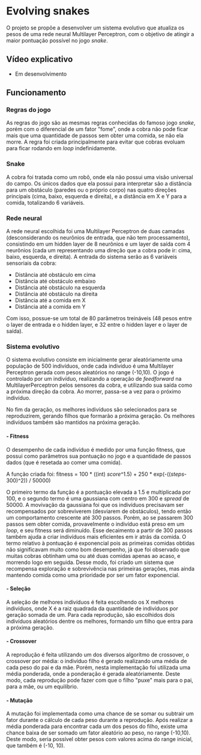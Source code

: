 # Evolving snakes
O projeto se propõe a desenvolver um sistema evolutivo que atualiza os pesos de uma rede neural Multilayer Perceptron, com o objetivo de atingir a maior pontuação possível no jogo _snake_.



## Vídeo explicativo
 - Em desenvolvimento



## Funcionamento

### Regras do jogo
As regras do jogo são as mesmas regras conhecidas do famoso jogo _snake_, porém com o diferencial de um fator "fome", onde a cobra não pode ficar mais que uma quantidade de passos sem obter uma comida, se não ela morre. A regra foi criada principalmente para evitar que cobras evoluam para ficar rodando em _loop_ indefinidamente.

### Snake
A cobra foi tratada como um robô, onde ela não possui uma visão universal do campo. Os únicos dados que ela possui para interpretar são a distância para um obstáculo (paredes ou o próprio corpo) nas quatro direções principais (cima, baixo, esquerda e direita), e a distância em X e Y para a comida, totalizando 6 variáveis.


### Rede neural
A rede neural escolhida foi uma Multilayer Perceptron de duas camadas (desconsiderando os neurônios de entrada, que não tem processamento), consistindo em um hidden layer de 8 neurônios e um layer de saída com 4 neurônios (cada um representando uma direção que a cobra pode ir: cima, baixo, esquerda, e direita). A entrada do sistema serão as 6 variáveis sensoriais da cobra:
  - Distância até obstáculo em cima
  - Distância até obstáculo embaixo
  - Distância até obstáculo na esquerda
  - Distância até obstáculo na direita
  - Distância até a comida em X
  - Distância até a comida em Y

Com isso, possue-se um total de 80 parâmetros treináveis (48 pesos entre o layer de entrada e o hidden layer, e 32 entre o hidden layer e o layer de saída).

### Sistema evolutivo
O sistema evolutivo consiste em inicialmente gerar aleatóriamente uma população de 500 indivíduos, onde cada indivíduo é uma Multilayer Perceptron gerada com pesos aleatórios no range (-10,10). O jogo é controlado por um indivíduo, realizando a operação de _feedforward_ na MultilayerPerceptron pelos sensores da cobra, e utilizando sua saída como a próxima direção da cobra. Ao morrer, passa-se a vez para o próximo indivíduo.

No fim da geração, os melhores indivíduos são selecionados para se reproduzirem, gerando filhos que formarão a próxima geração. Os melhores indivíduos também são mantidos na próxima geração.

#### - Fitness
O desempenho de cada indivíduo é medido por uma função fitness, que possui como parâmetros sua pontuação no jogo e a quantidade de passos dados (que é resetada ao comer uma comida).

A função criada foi:
fitness = 100 * ((int) _score_^1.5)  +  250 * exp(-((_steps_-300)^2)) / 50000)

O primeiro termo da função é a pontuação elevada a 1.5 e multiplicada por 100, e o segundo termo é uma gaussiana com centro em 300 e _spread_ de 50000. A movivação da gaussiana foi que os indivíduos precisavam ser recompensados por sobreviverem (desviarem de obstáculos), tendo então um comportamento crescente até 300 passos. Porém, ao se passarem 300 passos sem obter comida, provavelmente o indivíduo está preso em um _loop_, e seu fitness será diminuído. Esse decaimento a partir de 300 passos também ajuda a criar indivíduos mais eficientes em ir atrás da comida.
O termo relativo à pontuação é exponencial pois as primeiras comidas obtidas não significavam muito como bom desempenho, já que foi observado que muitas cobras obtinham uma ou até duas comidas apenas ao acaso, e morrendo logo em seguida. Desse modo, foi criado um sistema que recompensa exploração e sobrevivência nas primeiras gerações, mas ainda mantendo comida como uma prioridade por ser um fator exponencial.

#### - Seleção
A seleção de melhores indivíduos é feita escolhendo os X melhores indivíduos, onde X é a raiz quadrada da quantidade de indivíduos por geração somada de um. Para cada reprodução, são escolhidos dois indivíduos aleatórios dentre os melhores, formando um filho que entra para a próxima geração.

#### - Crossover
A reprodução é feita utilizando um dos diversos algorítmo de crossover, o crossover por média: o indivíduo filho é gerado realizando uma média de cada peso do pai e da mãe. Porém, nesta implementação foi utilizada uma média ponderada, onde a ponderação é gerada aleatóriamente. Deste modo, cada reprodução pode fazer com que o filho "puxe" mais para o pai, para a mãe, ou um equilíbrio.

#### - Mutação
A mutação foi implementada como uma chance de se somar ou subtrair um fator durante o cálculo de cada peso durante a reprodução. Após realizar a média ponderada para encontrar cada um dos pesos do filho, existe uma chance baixa de ser somado um fator aleatório ao peso, no range (-10,10). Deste modo, seria possível obter pesos com valores acima do range inicial, que também é (-10, 10).
